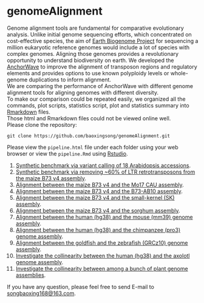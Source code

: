 # genomeAlignment
Genome alignment tools are fundamental for comparative evolutionary analysis. Unlike initial genome sequencing efforts, which concentrated on cost-effective species, the aim of [Earth Biogenome Project](https://www.earthbiogenome.org/) for sequencing a million eukaryotic reference genomes would include a lot of species with complex genomes. Aligning those genomes provides a revolutionary opportunity to understand biodiversity on earth. We developed the [AnchorWave](https://github.com/baoxingsong/anchorwave) to improve the alignment of  transposon regions and regulatory elements and provides options to use known polyploidy levels or whole-genome duplications to inform alignment.  
We are comparing the performance of AnchorWave with different genome alignment tools for aligning genomes with different diversity.  
To make our comparison could be repeated easily, we organized all the commands, plot scripts, statistics script, plot and statistics summary into [Rmarkdown](https://bookdown.org/yihui/rmarkdown/) files.  
Those html and Rmarkdown files could not be viewed online well.  
Please clone the repository:
```
git clone https://github.com/baoxingsong/genomeAlignment.git
```

Please view the `pipeline.html` file under each folder using your web browser or view the `pipeline.Rmd` using [Rstudio](https://www.rstudio.com/).
1) [Synthetic benchmark via variant calling of 18 Arabidopsis accessions](./Arabidopsis/).
2) [Synthetic benchmark via removing ~60% of LTR retrotransposons from the maize B73 v4 assembly](./maizeTE/).
3) [Alignment between the maize B73 v4 and the Mo17 CAU assembly](./alignb73againstmo17/).
4) [Alignment between the maize B73 v4 and the B73-AB10 assembly](./B73-AB10/).
5) [Alignment between the maize B73 v4 and the small-kernel (SK) assembly](./maizeSK/).
6) [Alignment between the maize B73 v4 and the sorghum assembly](./sorghum_maize/).
7) [Alignment between the human (hg38) and the mouse (mm39) genome assembly](./hg38_mm39/).
8) [Alignment between the human (hg38) and the chimpanzee (pro3) genome assembly](./humanpro3/).
9) [Alignment between the goldfish and the zebrafish (GRCz10) genome assembly](./goldfish_zebrafish/).
10) [Investigate the collinearity between the human (hg38) and the axolotl genome assembly](./huamn_axolotl/).
11) [Investigate the collinearity between among a bunch of plant genome assemblies](./checkCollinearityAcroossAbunchOfPlantGenome/).

If you have any question, please feel free to send E-mail to songbaoxing168@163.com.
